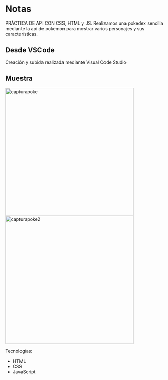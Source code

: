 # Notas
PRÁCTICA DE API CON CSS, HTML y JS.
Realizamos una pokedex sencilla mediante la api de pokemon para mostrar varios personajes y
sus características.

## Desde VSCode
Creación y subida realizada mediante Visual Code Studio

## Muestra

<img src="https://ibb.co/yPxb9PK" alt="capturapoke" border="0"  width="400" />
<img src="https://ibb.co/QFXJdhk" alt="capturapoke2" border="0"  width="400" />

Tecnologías:
- HTML
- CSS
- JavaScript
